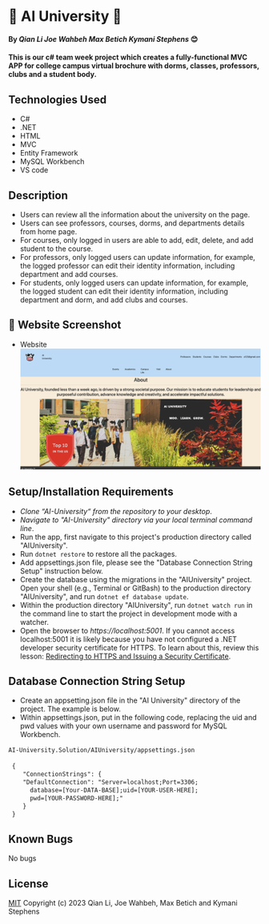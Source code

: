 # 🐄 AI University 🐄

#### By _Qian Li_ _Joe Wahbeh_ _Max Betich_  _Kymani Stephens_   😊

#### This is our c# team week project which creates a fully-functional MVC APP for college campus virtual brochure with dorms, classes, professors, clubs and a student body.

## Technologies Used

* C#
* .NET
* HTML
* MVC
* Entity Framework
* MySQL Workbench
* VS code

## Description

* Users can review all the information about the university on the page. 
* Users can see professors, courses, dorms, and departments details from home page.
* For courses, only logged in users are able to  add, edit, delete, and add student to the course.
* For professors, only logged users can update information, for example, the logged professor can edit their identity information, including department and add courses.
* For students, only logged users can update information, for example, the logged student can edit their identity information, including department and dorm, and add clubs and courses.

## 🌻 Website Screenshot

* Website
![Screenshot of website](./AIUniversity/wwwroot/university.png)

## Setup/Installation Requirements

* _Clone “AI-University“ from the repository to your desktop_.
* _Navigate to "AI-University" directory via your local terminal command line_.
* Run the app, first navigate to this project's production directory called "AIUniversity". 
* Run `dotnet restore` to restore all the packages.
* Add appsettings.json file, please see the "Database Connection String Setup" instruction below.
* Create the database using the migrations in the "AIUniversity" project. Open your shell (e.g., Terminal or GitBash) to the production directory "AIUniversity", and run `dotnet ef database update`.
* Within the production directory "AIUniversity", run `dotnet watch run` in the command line to start the project in development mode with a watcher.
* Open the browser to _https://localhost:5001_. If you cannot access localhost:5001 it is likely because you have not configured a .NET developer security certificate for HTTPS. To learn about this, review this lesson: [Redirecting to HTTPS and Issuing a Security Certificate](https://www.learnhowtoprogram.com/c-and-net/basic-web-applications/redirecting-to-https-and-issuing-a-security-certificate).

## Database Connection String Setup 

* Create an appsetting.json file in the "AI University" directory of the project. The example is below.
* Within appsettings.json, put in the following code, replacing the uid and pwd values with your own username and password for MySQL Workbench.


```
AI-University.Solution/AIUniversity/appsettings.json

 {
    "ConnectionStrings": {
    "DefaultConnection": "Server=localhost;Port=3306;
      database=[Your-DATA-BASE];uid=[YOUR-USER-HERE];
      pwd=[YOUR-PASSWORD-HERE];"
    }
 }
```

## Known Bugs

No bugs 

## License
[MIT](license.txt)
Copyright (c) 2023 Qian Li, Joe Wahbeh, Max Betich and Kymani Stephens

